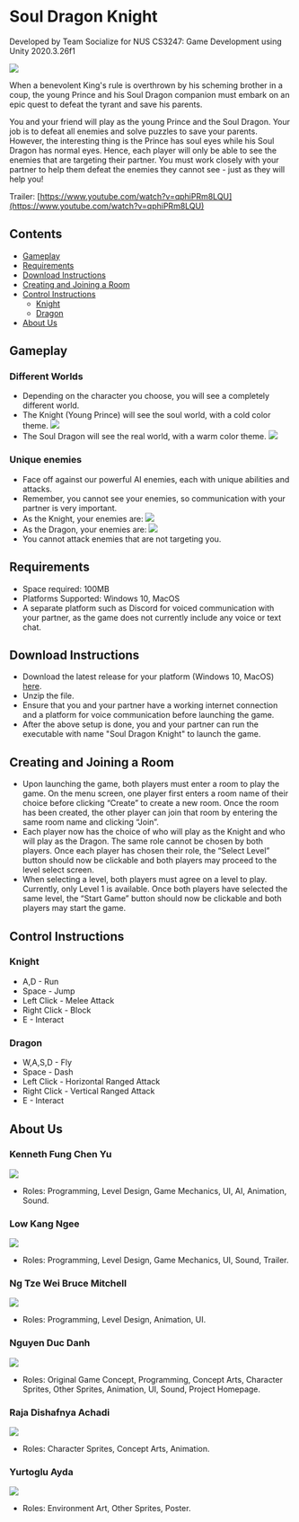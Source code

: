 #  Soul Dragon Knight

Developed by Team Socialize for NUS CS3247: Game Development using Unity 2020.3.26f1

<img src="images/game_poster.png">

When a benevolent King's rule is overthrown by his scheming brother in a coup, the young Prince and his Soul Dragon companion must embark on an epic quest to defeat the tyrant and save his parents.

You and your friend will play as the young Prince and the Soul Dragon. Your job is to defeat all enemies and solve puzzles to save your parents. However, the interesting thing is the Prince has soul eyes while his Soul Dragon has normal eyes. Hence, each player will only be able to see the enemies that are targeting their partner. You must work closely with your partner to help them defeat the enemies they cannot see - just as they will help you!

Trailer: [https://www.youtube.com/watch?v=qphiPRm8LQU](https://www.youtube.com/watch?v=qphiPRm8LQU)

## Contents
  * [Gameplay](#gameplay)
  * [Requirements](#requirements)
  * [Download Instructions](#download-instructions)
  * [Creating and Joining a Room](#creating-and-joining-a-room)
  * [Control Instructions](#control-instructions)
      - [Knight](#knight)
      - [Dragon](#dragon)
  * [About Us](#about-us)

## Gameplay

### Different Worlds
- Depending on the character you choose, you will see a completely different world.
- The Knight (Young Prince) will see the soul world, with a cold color theme.
![](images/soul_world.png)
- The Soul Dragon will see the real world, with a warm color theme.
![](images/real_world.png)

### Unique enemies
- Face off against our powerful AI enemies, each with unique abilities and attacks.
- Remember, you cannot see your enemies, so communication with your partner is very important.
- As the Knight, your enemies are:
![](images/knight_enemies.png)
- As the Dragon, your enemies are:
![](images/dragon_enemies.png)
- You cannot attack enemies that are not targeting you.

## Requirements
- Space required: 100MB
- Platforms Supported: Windows 10, MacOS
- A separate platform such as Discord for voiced communication with your partner, as the game does not currently include any voice or text chat.

## Download Instructions
- Download the latest release for your platform (Windows 10, MacOS) [here]().
- Unzip the file.
- Ensure that you and your partner have a working internet connection and a platform for voice communication before launching the game.
- After the above setup is done, you and your partner can run the executable with name "Soul Dragon Knight" to launch the game.

## Creating and Joining a Room
- Upon launching the game, both players must enter a room to play the game. On the menu
screen, one player first enters a room name of their choice before clicking “Create” to create a
new room. Once the room has been created, the other player can join that room by entering the
same room name and clicking “Join”.
- Each player now has the choice of who will play as the Knight and who will play as the Dragon.
The same role cannot be chosen by both players. Once each player has chosen their role, the
“Select Level” button should now be clickable and both players may proceed to the level select
screen.
- When selecting a level, both players must agree on a level to play. Currently, only Level 1 is
available. Once both players have selected the same level, the “Start Game” button should now
be clickable and both players may start the game.

## Control Instructions

### Knight
* A,D - Run
* Space - Jump
* Left Click - Melee Attack
* Right Click - Block
* E - Interact

### Dragon
* W,A,S,D - Fly
* Space - Dash
* Left Click - Horizontal Ranged Attack
* Right Click - Vertical Ranged Attack
* E - Interact

## About Us

### Kenneth Fung Chen Yu
![](images/kennethh.png)
* Roles: Programming, Level Design, Game Mechanics, UI, AI, Animation, Sound.

### Low Kang Ngee
![](images/kang_ngee.png)
* Roles: Programming, Level Design, Game Mechanics, UI, Sound, Trailer.

### Ng Tze Wei Bruce Mitchell
![](images/bruce.png)
* Roles: Programming, Level Design, Animation, UI.

### Nguyen Duc Danh
![](images/danh.png)
* Roles: Original Game Concept, Programming, Concept Arts, Character Sprites, Other Sprites, Animation, UI, Sound, Project Homepage.

### Raja Dishafnya Achadi
![](images/raja.png)
* Roles: Character Sprites, Concept Arts, Animation.

### Yurtoglu Ayda
![](images/ayda.png)
* Roles: Environment Art, Other Sprites, Poster.
